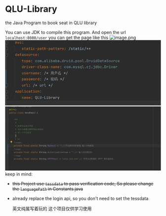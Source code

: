 # QLU-Library
the Java Program to book seat in QLU library


You can use JDK to compile this program.
And open the url `localhost:8080/user`
you can get the page like this 
![image.png](https://s1.ax1x.com/2023/05/11/p9sPccV.png)
![img_1.png](img_1.png)
![img.png](img.png)
keep in mind:
- ~~this Project use `tessdata` to pass verification code, So please change the `languagePath` in Constants.java~~
- already replace the login api, so you don't need to set the tessdata 
  

  英文纯属写着玩的
  这个项目仅供学习使用

